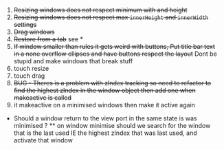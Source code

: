 1) ~~Resizing windows does not respect minimum with and height~~
2) ~~Resizing windows does not respect max `innerHeight` and `innerWidth` settings~~
3) ~~Drag windows~~
4) ~~Restore from a tab~~ see *
5) ~~If window smaller than rules it gets weird with buttons, Put title bar text in a none overflow ellipses and have buttons respect the layout~~ Dont be stupid and make windows that break stuff
6) touch resize
7) touch drag
8) ~~BUG - Theres is a problem with zIndex tracking so need to refactor to find the highest zIndex in the window object then add one when makeactive is called~~
9) it makeactive on a minimised windows then make it active again

* Should a window return to the view port in the same state is was minimised ?
** on window minimise should we search for the window that is the last used IE the highest zIndex that was last used, and activate that window
